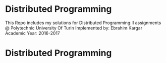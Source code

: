 # Distributed Programming

This Repo includes my solutions for Distributed Programming II assignments @ Polytechnic University Of Turin
Implemented by: Ebrahim Kargar
Academic Year: 2016-2017

# Distributed Programming

